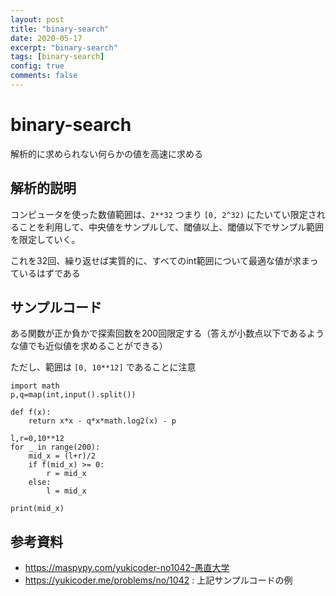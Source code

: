 ```yaml
---
layout: post
title: "binary-search"
date: 2020-05-17
excerpt: "binary-search"
tags: [binary-search]
config: true
comments: false
---
```


# binary-search

解析的に求められない何らかの値を高速に求める

## 解析的説明
コンピュータを使った数値範囲は、`2**32` つまり `[0, 2^32)` にたいてい限定されることを利用して、中央値をサンプルして、閾値以上、閾値以下でサンプル範囲を限定していく。  

これを32回、繰り返せば実質的に、すべてのint範囲について最適な値が求まっているはずである

## サンプルコード
ある関数が正か負かで探索回数を200回限定する（答えが小数点以下であるような値でも近似値を求めることができる） 

ただし、範囲は `[0, 10**12]` であることに注意
```python3
import math
p,q=map(int,input().split())

def f(x):
    return x*x - q*x*math.log2(x) - p

l,r=0,10**12
for _ in range(200):
    mid_x = (l+r)/2
    if f(mid_x) >= 0:
        r = mid_x
    else:
        l = mid_x

print(mid_x)
```


## 参考資料
 - https://maspypy.com/yukicoder-no1042-愚直大学
 - https://yukicoder.me/problems/no/1042 : 上記サンプルコードの例




